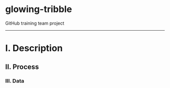 # glowing-tribble
GitHub training team project
<hr>
<h1>I. Description</h1>
<h2>II. Process</h2>
<h3>III. Data</h3>
